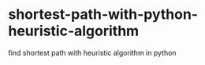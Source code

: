 # shortest-path-with-python-heuristic-algorithm
find shortest path with heuristic algorithm in python

